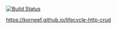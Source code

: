 [![Build Status](https://api.cirrus-ci.com/github/korneef/lifecycle-http-crud.svg)](https://cirrus-ci.com/github/korneef/lifecycle-http-crud)

https://korneef.github.io/lifecycle-http-crud
